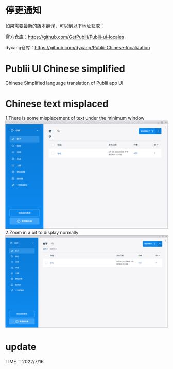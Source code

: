 # 停更通知

如果需要最新的版本翻译，可以到以下地址获取：

官方仓库：https://github.com/GetPublii/Publii-ui-locales

dyxang仓库：https://github.com/dyxang/Publii-Chinese-localization

# Publii UI Chinese simplified
 Chinese Simplified language translation of Publii app UI

# Chinese text misplaced
1.There is some misplacement of text under the minimum window
![image](001.png)
2.Zoom in a bit to display normally
![image](002.png)

# update

TIME ：2022/7/16
